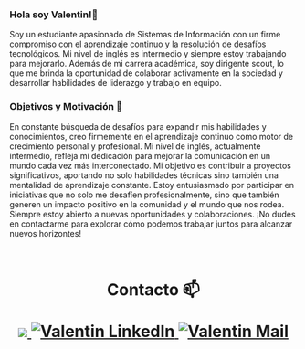 ### Hola soy Valentin!👋
Soy un estudiante apasionado de Sistemas de Información con un firme compromiso con el aprendizaje continuo y la resolución de desafíos tecnológicos. Mi nivel de inglés es intermedio y siempre estoy trabajando para mejorarlo. Además de mi carrera académica, soy dirigente scout, lo que me brinda la oportunidad de colaborar activamente en la sociedad y desarrollar habilidades de liderazgo y trabajo en equipo.

### Objetivos y Motivación 🎯

En constante búsqueda de desafíos para expandir mis habilidades y conocimientos, creo firmemente en el aprendizaje continuo como motor de crecimiento personal y profesional. Mi nivel de inglés, actualmente intermedio, refleja mi dedicación para mejorar la comunicación en un mundo cada vez más interconectado.
Mi objetivo es contribuir a proyectos significativos, aportando no solo habilidades técnicas sino también una mentalidad de aprendizaje constante. Estoy entusiasmado por participar en iniciativas que no solo me desafíen profesionalmente, sino que también generen un impacto positivo en la comunidad y el mundo que nos rodea.
Siempre estoy abierto a nuevas oportunidades y colaboraciones. ¡No dudes en contactarme para explorar cómo podemos trabajar juntos para alcanzar nuevos horizontes!

<br>
<h1 align="center">Contacto 📫

 
<br>


<p align="center"><!-----Social Accounts------>

<p align="center">
 <a href="https://github.com/Morello2004">
 <img border="0" src="https://img.icons8.com/external-itim2101-lineal-color-itim2101/40/000000/external-resume-business-recruitment-itim2101-lineal-color-itim2101.png">
 </a>

 <a href="www.linkedin.com/in/valentin-morello-b3b323222">
 
 <img border="0" alt="Valentin LinkedIn" src="https://img.icons8.com/doodle/40/000000/linkedin--v2.png"/>
 </a>

 <a href="mailto:valentinmorello1@gmail.com">
 <img border="0" alt="Valentin Mail" src="https://img.icons8.com/doodle/38/000000/gmail-new.png"/>
 </a>
</p>
